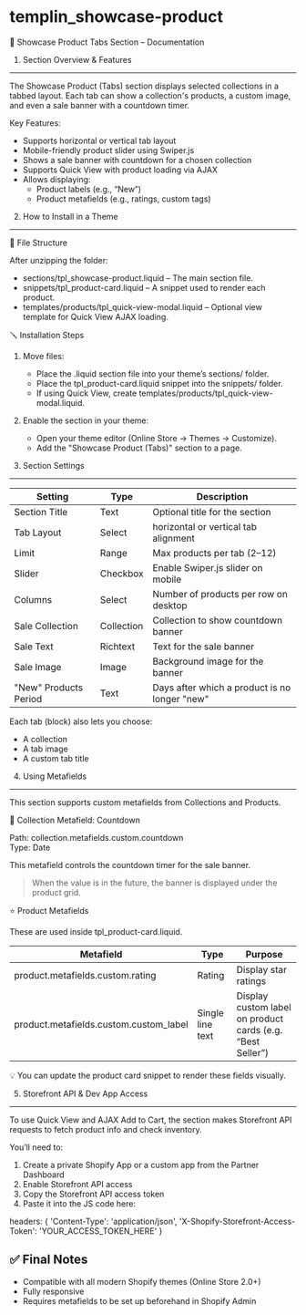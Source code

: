 # templin_showcase-product

🧩 Showcase Product Tabs Section – Documentation

1. Section Overview & Features

---

The Showcase Product (Tabs) section displays selected collections in a tabbed layout. Each tab can show a collection's products, a custom image, and even a sale banner with a countdown timer.

Key Features:

- Supports horizontal or vertical tab layout
- Mobile-friendly product slider using Swiper.js
- Shows a sale banner with countdown for a chosen collection
- Supports Quick View with product loading via AJAX
- Allows displaying:
  - Product labels (e.g., “New”)
  - Product metafields (e.g., ratings, custom tags)

2. How to Install in a Theme

---

🔧 File Structure

After unzipping the folder:

- sections/tpl_showcase-product.liquid – The main section file.
- snippets/tpl_product-card.liquid – A snippet used to render each product.
- templates/products/tpl_quick-view-modal.liquid – Optional view template for Quick View AJAX loading.

🪛 Installation Steps

1. Move files:

   - Place the .liquid section file into your theme’s sections/ folder.
   - Place the tpl_product-card.liquid snippet into the snippets/ folder.
   - If using Quick View, create templates/products/tpl_quick-view-modal.liquid.

2. Enable the section in your theme:

   - Open your theme editor (Online Store → Themes → Customize).
   - Add the "Showcase Product (Tabs)" section to a page.

3. Section Settings

---

| Setting               | Type       | Description                                   |
| --------------------- | ---------- | --------------------------------------------- |
| Section Title         | Text       | Optional title for the section                |
| Tab Layout            | Select     | horizontal or vertical tab alignment          |
| Limit                 | Range      | Max products per tab (2–12)                   |
| Slider                | Checkbox   | Enable Swiper.js slider on mobile             |
| Columns               | Select     | Number of products per row on desktop         |
| Sale Collection       | Collection | Collection to show countdown banner           |
| Sale Text             | Richtext   | Text for the sale banner                      |
| Sale Image            | Image      | Background image for the banner               |
| "New" Products Period | Text       | Days after which a product is no longer "new" |

Each tab (block) also lets you choose:

- A collection
- A tab image
- A custom tab title

4. Using Metafields

---

This section supports custom metafields from Collections and Products.

🧷 Collection Metafield: Countdown

Path: collection.metafields.custom.countdown  
Type: Date

This metafield controls the countdown timer for the sale banner.

> When the value is in the future, the banner is displayed under the product grid.

⭐ Product Metafields

These are used inside tpl_product-card.liquid.

| Metafield                              | Type             | Purpose                                                    |
| -------------------------------------- | ---------------- | ---------------------------------------------------------- |
| product.metafields.custom.rating       | Rating           | Display star ratings                                       |
| product.metafields.custom.custom_label | Single line text | Display custom label on product cards (e.g. “Best Seller”) |

💡 You can update the product card snippet to render these fields visually.

5. Storefront API & Dev App Access

---

To use Quick View and AJAX Add to Cart, the section makes Storefront API requests to fetch product info and check inventory.

You’ll need to:

1. Create a private Shopify App or a custom app from the Partner Dashboard
2. Enable Storefront API access
3. Copy the Storefront API access token
4. Paste it into the JS code here:

headers: {
'Content-Type': 'application/json',
'X-Shopify-Storefront-Access-Token': 'YOUR_ACCESS_TOKEN_HERE'
}

## ✅ Final Notes

- Compatible with all modern Shopify themes (Online Store 2.0+)
- Fully responsive
- Requires metafields to be set up beforehand in Shopify Admin
